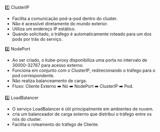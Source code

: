1️⃣ ClusterIP
- Facilita a comunicação pod-a-pod dentro do cluster.
- Não é acessível diretamente do mundo exterior.
- Utiliza um endereço IP estático.
- Quando solicitado, o tráfego é automaticamente roteado para um dos pods por trás do serviço.

2️⃣ NodePort
- Ao ser criado, o kube-proxy disponibiliza uma porta no intervalo de 30000-32767 para acesso externo.
- Funciona em conjunto com o ClusterIP, redirecionando o tráfego para o pod correspondente.
- Não realiza balanceamento de carga.
- Fluxo: Cliente Externo ➡️ Nó ➡️ NodePort ➡️ ClusterIP ➡️ Pod.

3️⃣ LoadBalancer
- O serviço LoadBalancer é útil principalmente em ambientes de nuvem.
- cria um balanceador de carga externo que distribui o tráfego entre os nós do cluster.
- Facilita o roteamento do tráfego de Cliente.